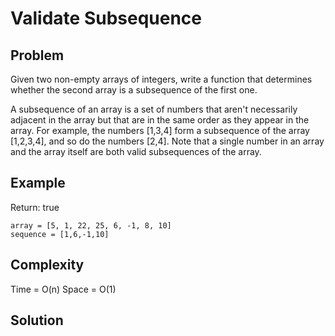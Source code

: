 # Validate Subsequence

## Problem

Given two non-empty arrays of integers, write a function that determines whether the second array is a subsequence of the first one.

A subsequence of an array is a set of numbers that aren't necessarily adjacent in the array but that are in the same order as they appear in the array.
For example, the numbers [1,3,4] form a subsequence of the array [1,2,3,4], and so do the numbers [2,4]. Note that a single number in an array and the array itself are both valid subsequences of the array.

## Example

Return: true
```
array = [5, 1, 22, 25, 6, -1, 8, 10]
sequence = [1,6,-1,10] 
```

## Complexity
Time = O(n)
Space = O(1)

## Solution
